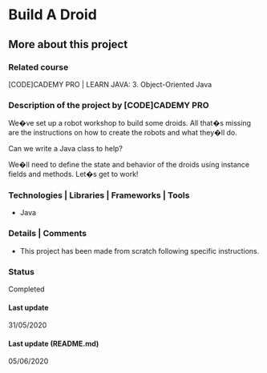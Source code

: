 # Build A Droid

## More about this project

### Related course
[CODE]CADEMY PRO | LEARN JAVA: 3. Object-Oriented Java 

### Description of the project by [CODE]CADEMY PRO
We�ve set up a robot workshop to build some droids. All that�s missing are the instructions on how to create the robots and what they�ll do.

Can we write a Java class to help?

We�ll need to define the state and behavior of the droids using instance fields and methods. Let�s get to work!


### Technologies | Libraries | Frameworks | Tools  
- Java

### Details | Comments
- This project has been made from scratch following specific instructions. 

### Status
Completed 

#### Last update
31/05/2020

#### Last update (README.md)
05/06/2020
 